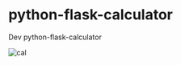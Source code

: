 # python-flask-calculator
Dev python-flask-calculator


![cal](https://github.com/ashubambal/python-flask-calculator/assets/92073828/4d496054-9284-4203-b277-948830c98c96)

